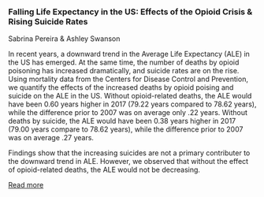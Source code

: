 
### Falling Life Expectancy in the US: Effects of the Opioid Crisis & Rising Suicide Rates
Sabrina Pereira & Ashley Swanson


In recent years, a downward trend in the Average Life Expectancy (ALE) in the US has emerged. At the same time, the number of deaths by opioid poisoning has increased dramatically, and suicide rates are on the rise. Using mortality data from the Centers for Disease Control and Prevention, we quantify the effects of the increased deaths by opioid poising and suicide on the ALE in the US. Without opioid-related deaths, the ALE would have been 0.60 years higher in 2017 (79.22 years compared to 78.62 years), while the difference prior to 2007 was on average only .22 years. Without deaths by suicide, the ALE would have been 0.38 years higher in 2017 (79.00 years compare to 78.62 years), while the difference prior to 2007 was on average .27 years.

Findings show that the increasing suicides are not a primary contributer to the downward trend in ALE. However, we observed that without the effect of opioid-related deaths, the ALE would not be decreasing. 

[Read more](https://github.com/ASHSWAN1999/DataScienceProject2/blob/master/report2.md)

